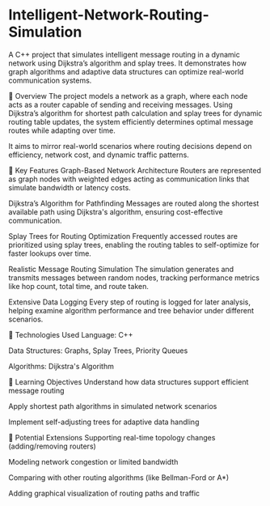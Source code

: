 # Intelligent-Network-Routing-Simulation
A C++ project that simulates intelligent message routing in a dynamic network using Dijkstra’s algorithm and splay trees. It demonstrates how graph algorithms and adaptive data structures can optimize real-world communication systems.

🚀 Overview
The project models a network as a graph, where each node acts as a router capable of sending and receiving messages. Using Dijkstra’s algorithm for shortest path calculation and splay trees for dynamic routing table updates, the system efficiently determines optimal message routes while adapting over time.

It aims to mirror real-world scenarios where routing decisions depend on efficiency, network cost, and dynamic traffic patterns.

🔑 Key Features
Graph-Based Network Architecture
Routers are represented as graph nodes with weighted edges acting as communication links that simulate bandwidth or latency costs.

Dijkstra’s Algorithm for Pathfinding
Messages are routed along the shortest available path using Dijkstra's algorithm, ensuring cost-effective communication.

Splay Trees for Routing Optimization
Frequently accessed routes are prioritized using splay trees, enabling the routing tables to self-optimize for faster lookups over time.

Realistic Message Routing Simulation
The simulation generates and transmits messages between random nodes, tracking performance metrics like hop count, total time, and route taken.

Extensive Data Logging
Every step of routing is logged for later analysis, helping examine algorithm performance and tree behavior under different scenarios.

🧰 Technologies Used
Language: C++

Data Structures: Graphs, Splay Trees, Priority Queues

Algorithms: Dijkstra's Algorithm

🎯 Learning Objectives
Understand how data structures support efficient message routing

Apply shortest path algorithms in simulated network scenarios

Implement self-adjusting trees for adaptive data handling

🔄 Potential Extensions
Supporting real-time topology changes (adding/removing routers)

Modeling network congestion or limited bandwidth

Comparing with other routing algorithms (like Bellman-Ford or A*)

Adding graphical visualization of routing paths and traffic
